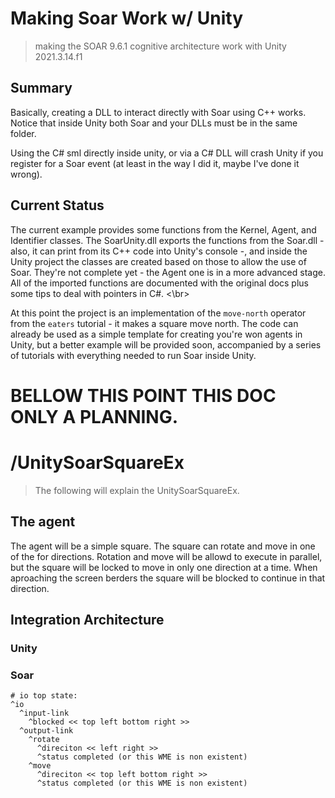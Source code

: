# Making Soar Work w/ Unity
 > making the SOAR 9.6.1 cognitive architecture work with Unity 2021.3.14.f1

## Summary
Basically, creating a DLL to interact directly with Soar using C++ works. Notice that inside Unity both Soar and your DLLs must be in the same folder. <br> 

Using the C# sml directly inside unity, or via a C# DLL will crash Unity if you register for a Soar event (at least in the way I did it, maybe I've done it wrong).

## Current Status
The current example provides some functions from the Kernel, Agent, and Identifier classes. The SoarUnity.dll exports the functions from the Soar.dll - also, it can print from its C++ code into Unity's console -, and inside the Unity project the classes are created based on those to allow the use of Soar. They're not complete yet - the Agent one is in a more advanced stage. All of the imported functions are documented with the original docs plus some tips to deal with pointers in C#. <\br>

At this point the project is an implementation of the `move-north` operator from the `eaters` tutorial - it makes a square move north. The code can already be used as a simple template for creating you're won agents in Unity, but a better example will be provided soon, accompanied by a series of tutorials with everything needed to run Soar inside Unity.

# BELLOW THIS POINT THIS DOC ONLY A PLANNING.
# /UnitySoarSquareEx
> The following will explain the UnitySoarSquareEx.
## The agent
The agent will be a simple square. The square can rotate and move in one of the for directions. Rotation and move will be allowd to execute in parallel, but the square will be locked to move in only one direction at a time. When aproaching the screen berders the square will be blocked to continue in that direction. 

## Integration Architecture
### Unity

### Soar 
```
# io top state: 
^io
  ^input-link
    ^blocked << top left bottom right >>
  ^output-link
    ^rotate
      ^direciton << left right >>
      ^status completed (or this WME is non existent)
    ^move
      ^direciton << top left bottom right >>
      ^status completed (or this WME is non existent)
 ```
